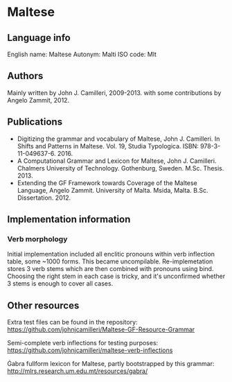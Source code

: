 # Maltese

## Language info

English name: Maltese
Autonym: Malti
ISO code: Mlt

## Authors

Mainly written by John J. Camilleri, 2009-2013.
with some contributions by Angelo Zammit, 2012.

## Publications

- Digitizing the grammar and vocabulary of Maltese, John J. Camilleri. In Shifts and Patterns in Maltese. Vol. 19, Studia Typologica. ISBN: 978-3-11-049637-6. 2016.
- A Computational Grammar and Lexicon for Maltese, John J. Camilleri. Chalmers University of Technology. Gothenburg, Sweden. M.Sc. Thesis. 2013.
- Extending the GF Framework towards Coverage of the Maltese Language, Angelo Zammit. University of Malta. Msida, Malta. B.Sc. Dissertation. 2012.

## Implementation information

### Verb morphology

Initial implementation included all enclitic pronouns within verb inflection table, some ~1000 forms. This became uncompilable.
Re-implemetation stores 3 verb stems which are then combined with pronouns using bind.
Choosing the right stem in each case is tricky, and it's unconfirmed whether 3 stems is enough to cover all cases.

## Other resources

Extra test files can be found in the repository:
https://github.com/johnjcamilleri/Maltese-GF-Resource-Grammar

Semi-complete verb inflections for testing purposes:
https://github.com/johnjcamilleri/maltese-verb-inflections

Ġabra fullform lexicon for Maltese, partly bootstrapped by this grammar:
http://mlrs.research.um.edu.mt/resources/gabra/
